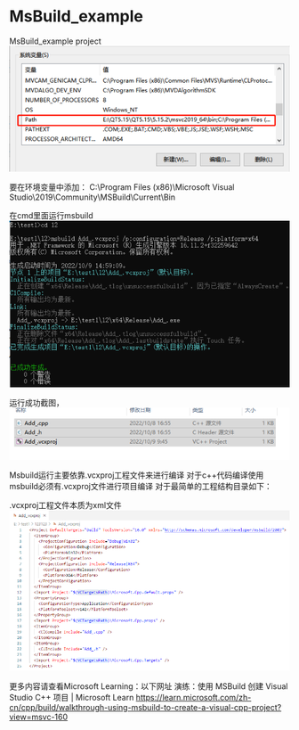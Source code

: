 # MsBuild_example
MsBuild_example project
![img](https://github.com/zhaikr/MsBuild_example/blob/main/doc/image/image1.jpg) 

要在环境变量中添加：
C:\Program Files (x86)\Microsoft Visual Studio\2019\Community\MSBuild\Current\Bin

在cmd里面运行msbuild
![img](https://github.com/zhaikr/MsBuild_example/blob/main/doc/image/image2.jpg)
 




运行成功截图，
![img](https://github.com/zhaikr/MsBuild_example/blob/main/doc/image/image3.jpg)

Msbuild运行主要依靠.vcxproj工程文件来进行编译
对于c++代码编译使用msbuild必须有.vcxproj文件进行项目编译
对于最简单的工程结构目录如下：
 
.vcxproj工程文件本质为xml文件
![img](https://github.com/zhaikr/MsBuild_example/blob/main/doc/image/image4.jpg)
 
更多内容请查看Microsoft Learning：以下网址
演练：使用 MSBuild 创建 Visual Studio C++ 项目 | Microsoft Learn
https://learn.microsoft.com/zh-cn/cpp/build/walkthrough-using-msbuild-to-create-a-visual-cpp-project?view=msvc-160
